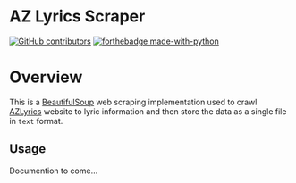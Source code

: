 # AZ Lyrics Scraper

[![GitHub contributors](https://img.shields.io/github/contributors/Naereen/StrapDown.js.svg?style=for-the-badge)](https://GitHub.com/dojutsu-user/IMDB-Scraper/graphs/contributors/)
[![forthebadge made-with-python](http://ForTheBadge.com/images/badges/made-with-python.svg)](https://www.python.org/)

# Overview

This is a [BeautifulSoup](https://www.crummy.com/software/BeautifulSoup/bs4/doc/) web scraping implementation used to crawl [AZLyrics](https://www.azlyrics.com) website to lyric information and then store the data as a single file in `text` format. 

## Usage
Documention to come...
